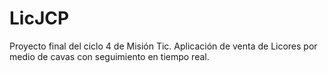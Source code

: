 # LicJCP

Proyecto final del ciclo 4 de Misión Tic. Aplicación de venta de Licores por medio de cavas con seguimiento en tiempo real.

